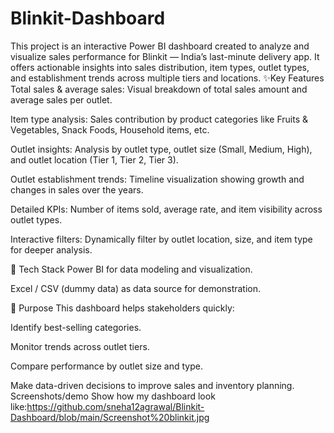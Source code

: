 # Blinkit-Dashboard
This project is an interactive Power BI dashboard created to analyze and visualize sales performance for Blinkit — India’s last-minute delivery app.
It offers actionable insights into sales distribution, item types, outlet types, and establishment trends across multiple tiers and locations.
✨Key Features
Total sales & average sales: Visual breakdown of total sales amount and average sales per outlet.

Item type analysis: Sales contribution by product categories like Fruits & Vegetables, Snack Foods, Household items, etc.

Outlet insights: Analysis by outlet type, outlet size (Small, Medium, High), and outlet location (Tier 1, Tier 2, Tier 3).

Outlet establishment trends: Timeline visualization showing growth and changes in sales over the years.

Detailed KPIs: Number of items sold, average rate, and item visibility across outlet types.

Interactive filters: Dynamically filter by outlet location, size, and item type for deeper analysis.

📌 Tech Stack
Power BI for data modeling and visualization.

Excel / CSV (dummy data) as data source for demonstration.

🧩 Purpose
This dashboard helps stakeholders quickly:

Identify best-selling categories.

Monitor trends across outlet tiers.

Compare performance by outlet size and type.

Make data-driven decisions to improve sales and inventory planning.
Screenshots/demo
Show how my dashboard look like:https://github.com/sneha12agrawal/Blinkit-Dashboard/blob/main/Screenshot%20blinkit.jpg
